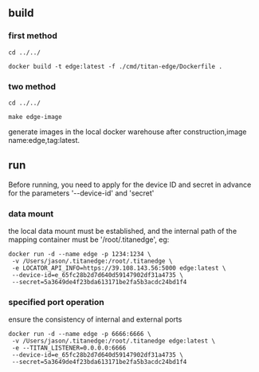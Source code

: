 ## build

### first method
```shell
cd ../../

docker build -t edge:latest -f ./cmd/titan-edge/Dockerfile .
```

### two method
```shell
cd ../../

make edge-image
```

generate images in the local docker warehouse after construction,image name:edge,tag:latest.


## run

Before running, you need to apply for the device ID and secret in advance for the parameters '--device-id' and 'secret'

### data mount
the local data mount must be established, and the internal path of the mapping container must be '/root/.titanedge', eg:
```shell
docker run -d --name edge -p 1234:1234 \
 -v /Users/jason/.titanedge:/root/.titanedge \
 -e LOCATOR_API_INFO=https://39.108.143.56:5000 edge:latest \
 --device-id=e_65fc28b2d7d640d59147902df31a4735 \
 --secret=5a3649de4f23bda613171be2fa5b3acdc24bd1f4
```


### specified port operation
ensure the consistency of internal and external ports
```shell
docker run -d --name edge -p 6666:6666 \
 -v /Users/jason/.titanedge:/root/.titanedge edge:latest \
 -e --TITAN_LISTENER=0.0.0.0:6666
 --device-id=e_65fc28b2d7d640d59147902df31a4735 \
 --secret=5a3649de4f23bda613171be2fa5b3acdc24bd1f4 
```
